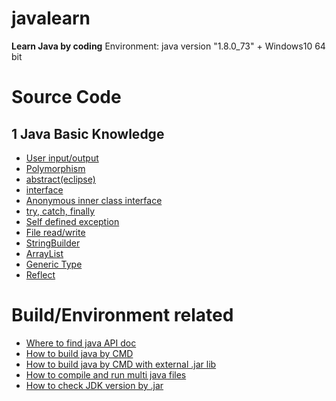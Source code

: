 # javalearn
**Learn Java by coding**
Environment: java version "1.8.0_73" + Windows10 64 bit


# Source Code

## 1 Java Basic Knowledge
* [User input/output](https://github.com/ybdesire/javalearn/blob/master/1_basic_knowledge/2_user_input_output/InOut.java)
* [Polymorphism](https://github.com/ybdesire/javalearn/tree/master/1_basic_knowledge/4_polymorphism)
* [abstract(eclipse)](https://github.com/ybdesire/javalearn/tree/master/1_basic_knowledge/6_abstract)
* [interface](https://github.com/ybdesire/javalearn/tree/master/1_basic_knowledge/7_interface)
* [Anonymous inner class interface](https://github.com/ybdesire/javalearn/tree/master/1_basic_knowledge/8_anonymous_inner_class_interface)
* [try, catch, finally](https://github.com/ybdesire/javalearn/tree/master/1_basic_knowledge/9_try_catch)
* [Self defined exception](https://github.com/ybdesire/javalearn/tree/master/1_basic_knowledge/10_throw_define_exception)
* [File read/write](https://github.com/ybdesire/javalearn/tree/master/1_basic_knowledge/11_file_op)
* [StringBuilder](https://github.com/ybdesire/javalearn/tree/master/1_basic_knowledge/12_StringBuilder)
* [ArrayList](https://github.com/ybdesire/javalearn/tree/master/1_basic_knowledge/13_ArrayList)
* [Generic Type](https://github.com/ybdesire/javalearn/tree/master/1_basic_knowledge/14_generic_type)
* [Reflect](https://github.com/ybdesire/javalearn/tree/master/1_basic_knowledge/15_reflact)


# Build/Environment related
* [Where to find java API doc](https://github.com/ybdesire/javalearn/blob/master/1_basic_knowledge/Java8_API_doc.md)
* [How to build java by CMD](https://github.com/ybdesire/javalearn/blob/master/1_basic_knowledge/1_cmd_java_compile/readme.md)
* [How to build java by CMD with external .jar lib](https://github.com/ybdesire/javalearn/blob/master/2_lib_3rd/1_jsoup/Readme.md)
* [How to compile and run multi java files](https://github.com/ybdesire/javalearn/blob/master/1_basic_knowledge/10_throw_define_exception/2_self_defined_exception/readme.txt)
* [How to check JDK version by .jar](https://github.com/ybdesire/javalearn/blob/master/1_basic_knowledge/16_check_jdk_version_of_jar/readme.md)

